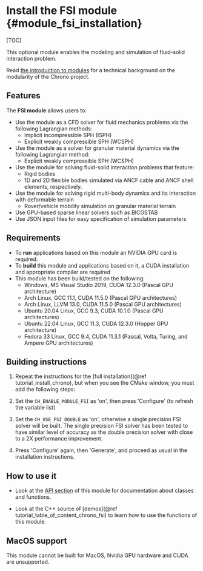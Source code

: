 Install the FSI module {#module_fsi_installation}
==========================

[TOC]

This optional module enables the modeling and simulation of fluid-solid interaction problem. 

Read [the introduction to modules](modularity.html) for a technical 
background on the modularity of the Chrono project.

## Features

The **FSI module** allows users to:

- Use the module as a CFD solver for fluid mechanics problems via the following Lagrangian methods:
   - Implicit incompressible SPH (ISPH)
   - Explicit weakly compressible SPH (WCSPH)
- Use the module as a solver for granular material dynamics via the following Lagrangian method:
   - Explicit weakly compressible SPH (WCSPH)
- Use the module for solving fluid-solid interaction problems that feature:
   - Rigid bodies
   - 1D and 2D flexible bodies simulated via ANCF cable and ANCF shell elements, respectively.
- Use the module for solving rigid multi-body dynamics and its interaction with deformable terrain
   - Rover/vehicle mobility simulation on granular material terrain
- Use GPU-based sparse linear solvers such as BICGSTAB
- Use JSON input files for easy specification of simulation parameters

## Requirements

- To **run** applications based on this module an NVIDIA GPU card is required.
- To **build** this module and applications based on it, a CUDA installation and appropriate compiler are required
- This module has been build/tested on the following:
   - Windows, MS Visual Studio 2019, CUDA 12.3.0 (Pascal GPU architecture)
   - Arch Linux, GCC 11.1, CUDA 11.5.0 (Pascal GPU architectures)
   - Arch Linux, LLVM 13.0, CUDA 11.5.0 (Pascal GPU architectures)
   - Ubuntu 20.04 Linux, GCC 9.3, CUDA 10.1.0 (Pascal GPU architectures)
   - Ubuntu 22.04 Linux, GCC 11.3, CUDA 12.3.0 (Hopper GPU architecture)
   - Fedora 33 Linux, GCC 9.4, CUDA 11.3.1 (Pascal, Volta, Turing, and Ampere GPU architectures)

## Building instructions

1. Repeat the instructions for the [full installation](@ref tutorial_install_chrono), but when you see the CMake window, you must add the following steps:

2. Set the `CH_ENABLE_MODULE_FSI` as 'on', then press 'Configure' (to refresh the variable list)

3. Set the `CH_USE_FSI_DOUBLE` as 'on', otherwise a single precision FSI solver will be built. The single precision FSI solver has been tested to have similar level of accuracy as the double precision solver with close to a 2X performance improvement.

4. Press 'Configure' again, then 'Generate', and proceed as usual in the installation instructions.

## How to use it

- Look at the [API section](group__fsi.html) of this module for documentation about classes and functions.

- Look at the C++ source of [demos](@ref tutorial_table_of_content_chrono_fsi) to learn how to use the functions of this module.

## MacOS support

This module cannot be built for MacOS, Nvidia GPU hardware and CUDA are unsupported.
